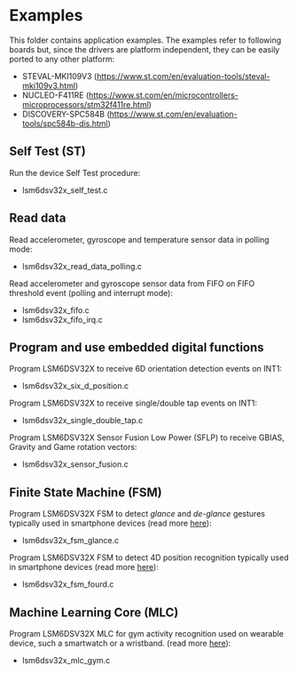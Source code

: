 # Examples

This folder contains application examples. The examples refer to following boards but, since the drivers are platform independent, they can be easily ported to any other platform: 

- STEVAL-MKI109V3 (https://www.st.com/en/evaluation-tools/steval-mki109v3.html)
- NUCLEO-F411RE (https://www.st.com/en/microcontrollers-microprocessors/stm32f411re.html)
- DISCOVERY-SPC584B (https://www.st.com/en/evaluation-tools/spc584b-dis.html)

## Self Test (ST)

Run the device Self Test procedure:

  - lsm6dsv32x_self_test.c

## Read data

Read accelerometer, gyroscope and temperature sensor data in polling mode:

  - lsm6dsv32x_read_data_polling.c

Read accelerometer and gyroscope sensor data from FIFO on FIFO threshold event (polling and interrupt mode):

  - lsm6dsv32x_fifo.c
  - lsm6dsv32x_fifo_irq.c

## Program and use embedded digital functions

Program LSM6DSV32X to receive 6D orientation detection events on INT1:

  - lsm6dsv32x_six_d_position.c

Program LSM6DSV32X to receive single/double tap events on INT1:

  - lsm6dsv32x_single_double_tap.c

Program LSM6DSV32X Sensor Fusion Low Power (SFLP) to receive GBIAS, Gravity and Game rotation vectors:

  - lsm6dsv32x_sensor_fusion.c

## Finite State Machine (FSM)

Program LSM6DSV32X FSM to detect *glance* and *de-glance* gestures typically used in smartphone devices (read more [here](https://github.com/STMicroelectronics/STMems_Finite_State_Machine/blob/master/application_examples/lsm6dsv32x/Glance%20detection/README.md)):

  - lsm6dsv32x_fsm_glance.c

Program LSM6DSV32X FSM to detect 4D position recognition typically used in smartphone devices (read more [here](https://github.com/STMicroelectronics/STMems_Finite_State_Machine/blob/master/application_examples/lsm6dsv32x/FourD%20position%20recognition/README.md)):

  - lsm6dsv32x_fsm_fourd.c

## Machine Learning Core (MLC)

Program LSM6DSV32X MLC for gym activity recognition used on wearable device, such a smartwatch or a wristband. (read more [here](https://github.com/STMicroelectronics/STMems_Machine_Learning_Core/blob/master/application_examples/lsm6dsv32x/gym_activity_recognition/README.md)):

  - lsm6dsv32x_mlc_gym.c

